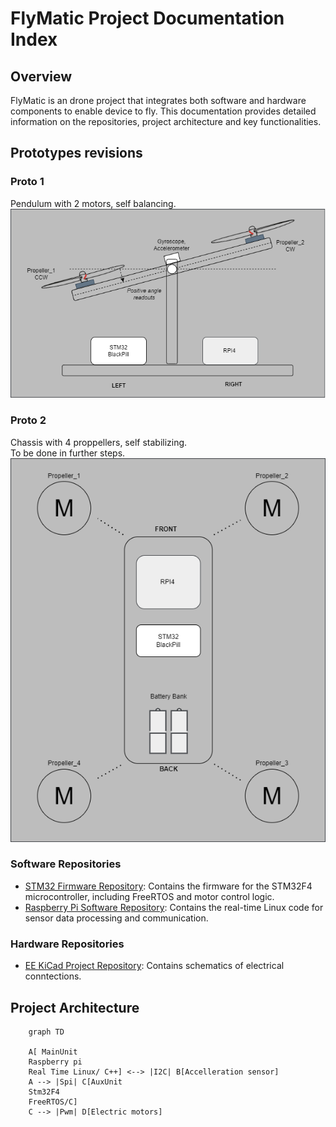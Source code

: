 # FlyMatic Project Documentation Index

## Overview
FlyMatic is an drone project that integrates both software and hardware components to enable device to fly. This documentation provides detailed information on the repositories, project architecture and key functionalities.

## Prototypes revisions

### Proto 1
Pendulum with 2 motors, self balancing.  
![Alt text](images/Proto_1_System_Overview.drawio.png)

### Proto 2
Chassis with 4 proppellers, self stabilizing.  
To be done in further steps.  
![Alt text](images/Proto_2_System_Overview.drawio.png)

### Software Repositories
- [STM32 Firmware Repository](https://github.com/inpgbburda/Stm32f401.git): Contains the firmware for the STM32F4 microcontroller, including FreeRTOS and motor control logic.
- [Raspberry Pi Software Repository](https://github.com/TomBartDrone/drone_code.git): Contains the real-time Linux code for sensor data processing and communication.

### Hardware Repositories
- [EE KiCad Project Repository](https://github.com/inpgbburda/FlyMaticEE.git): Contains schematics of electrical conntections.

## Project Architecture

``` mermaid
    graph TD
    
    A[ MainUnit
    Raspberry pi
    Real Time Linux/ C++] <--> |I2C| B[Accelleration sensor]
    A --> |Spi| C[AuxUnit
    Stm32F4 
    FreeRTOS/C]
    C --> |Pwm| D[Electric motors]
```